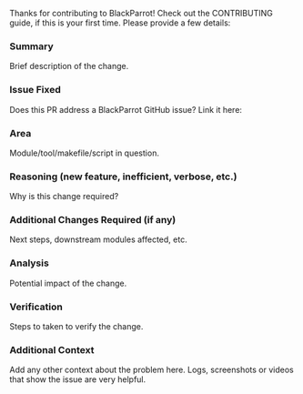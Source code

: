 Thanks for contributing to BlackParrot! Check out the CONTRIBUTING guide, if this is your first
time. Please provide a few details:

### Summary
Brief description of the change.

### Issue Fixed
Does this PR address a BlackParrot GitHub issue? Link it here:

### Area
Module/tool/makefile/script in question.

### Reasoning (new feature, inefficient, verbose, etc.)
Why is this change required?

### Additional Changes Required (if any)
Next steps, downstream modules affected, etc.

### Analysis
Potential impact of the change.

### Verification
Steps to taken to verify the change.

### Additional Context
Add any other context about the problem here.
Logs, screenshots or videos that show the issue are very helpful.

